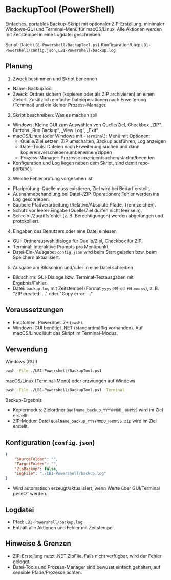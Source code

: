 # BackupTool (PowerShell)

Einfaches, portables Backup-Skript mit optionaler ZIP-Erstellung, minimaler Windows-GUI und Terminal-Menü für macOS/Linux. Alle Aktionen werden mit Zeitstempel in eine Logdatei geschrieben.

Script-Datei: `LB1-Powershell/BackupTool.ps1`
Konfiguration/Log: `LB1-Powershell/config.json`, `LB1-Powershell/backup.log`

## Planung

1) Zweck bestimmen und Skript benennen
- Name: BackupTool
- Zweck: Ordner sichern (kopieren oder als ZIP archivieren) an einen Zielort. Zusätzlich einfache Dateioperationen nach Erweiterung (Terminal) und ein kleiner Prozess-Manager.

2) Skript beschreiben: Was es machen soll
- Windows: Kleine GUI zum Auswählen von Quelle/Ziel, Checkbox „ZIP“, Buttons „Run Backup“, „View Log“, „Exit“.
- macOS/Linux (oder Windows mit `-Terminal`): Menü mit Optionen:
	- Quelle/Ziel setzen, ZIP umschalten, Backup ausführen, Log anzeigen
	- Datei-Tools: Dateien nach Erweiterung suchen und dann kopieren/verschieben/umbenennen/zippen
	- Prozess-Manager: Prozesse anzeigen/suchen/starten/beenden
- Konfiguration und Log liegen neben dem Skript, sind damit repo-portabel.

3) Welche Fehlerprüfung vorgesehen ist
- Pfadprüfung: Quelle muss existieren, Ziel wird bei Bedarf erstellt.
- Ausnahmebehandlung bei Datei-/ZIP-Operationen; Fehler werden ins Log geschrieben.
- Saubere Pfadverarbeitung (Relative/Absolute Pfade, Trennzeichen).
- Schutz vor leerer Eingabe (Quelle/Ziel dürfen nicht leer sein).
- Schreib-/Zugriffsfehler (z. B. Berechtigungen) werden abgefangen und protokolliert.

4) Eingaben des Benutzers oder eine Datei einlesen
- GUI: Ordnerauswahldialoge für Quelle/Ziel, Checkbox für ZIP.
- Terminal: Interaktive Prompts pro Menüpunkt.
- Datei-Ein-/Ausgabe: `config.json` wird beim Start geladen bzw. beim Speichern aktualisiert.

5) Ausgabe am Bildschirm und/oder in eine Datei schreiben
- Bildschirm: GUI-Dialoge bzw. Terminal-Textausgaben mit Ergebnis/Fehler.
- Datei: `backup.log` mit Zeitstempel (Format `yyyy-MM-dd HH:mm:ss`), z. B. "ZIP created: …" oder "Copy error: …".

## Voraussetzungen
- Empfohlen: PowerShell 7+ (`pwsh`).
- Windows-GUI benötigt .NET (standardmäßig vorhanden). Auf macOS/Linux läuft das Skript im Terminal-Modus.

## Verwendung

Windows (GUI)
```zsh
pwsh -File ./LB1-Powershell/BackupTool.ps1
```

macOS/Linux (Terminal-Menü) oder erzwungen auf Windows
```zsh
pwsh -File ./LB1-Powershell/BackupTool.ps1 -Terminal
```

Backup-Ergebnis
- Kopiermodus: Zielordner `QuelName_backup_YYYYMMDD_HHMMSS` wird im Ziel erstellt.
- ZIP-Modus: Datei `QuelName_backup_YYYYMMDD_HHMMSS.zip` wird im Ziel erstellt.

## Konfiguration (`config.json`)
```json
{
	"SourceFolder": "",
	"TargetFolder": "",
	"ZipBackup": false,
	"LogFile": "./LB1-Powershell/backup.log"
}
```
- Wird automatisch erzeugt/aktualisiert, wenn Werte über GUI/Terminal gesetzt werden.

## Logdatei
- Pfad: `LB1-Powershell/backup.log`
- Enthält alle Aktionen und Fehler mit Zeitstempel.

## Hinweise & Grenzen
- ZIP-Erstellung nutzt .NET ZipFile. Falls nicht verfügbar, wird der Fehler geloggt.
- Datei-Tools und Prozess-Manager sind bewusst einfach gehalten; auf sensible Pfade/Prozesse achten.

